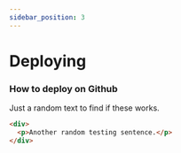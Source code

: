 ```yaml
---
sidebar_position: 3
---
```


# Deploying 

### How to deploy on Github

Just a random text to find if these works.

```html
<div>
  <p>Another random testing sentence.</p>
</div>

```
